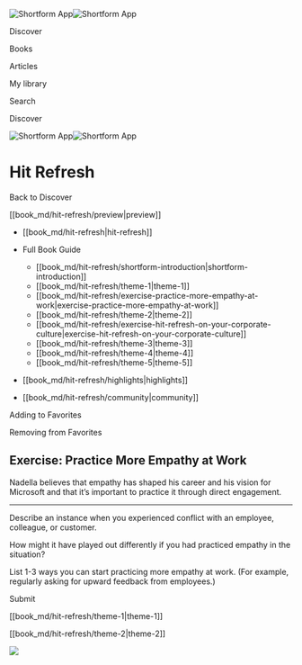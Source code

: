 ![Shortform App](/img/logo.36a2399e.svg)![Shortform App](/img/logo-dark.70c1b072.svg)

Discover

Books

Articles

My library

Search

Discover

![Shortform App](/img/logo.36a2399e.svg)![Shortform App](/img/logo-dark.70c1b072.svg)

# Hit Refresh

Back to Discover

[[book_md/hit-refresh/preview|preview]]

  * [[book_md/hit-refresh|hit-refresh]]
  * Full Book Guide

    * [[book_md/hit-refresh/shortform-introduction|shortform-introduction]]
    * [[book_md/hit-refresh/theme-1|theme-1]]
    * [[book_md/hit-refresh/exercise-practice-more-empathy-at-work|exercise-practice-more-empathy-at-work]]
    * [[book_md/hit-refresh/theme-2|theme-2]]
    * [[book_md/hit-refresh/exercise-hit-refresh-on-your-corporate-culture|exercise-hit-refresh-on-your-corporate-culture]]
    * [[book_md/hit-refresh/theme-3|theme-3]]
    * [[book_md/hit-refresh/theme-4|theme-4]]
    * [[book_md/hit-refresh/theme-5|theme-5]]
  * [[book_md/hit-refresh/highlights|highlights]]
  * [[book_md/hit-refresh/community|community]]



Adding to Favorites 

Removing from Favorites 

## Exercise: Practice More Empathy at Work

Nadella believes that empathy has shaped his career and his vision for Microsoft and that it’s important to practice it through direct engagement.

* * *

Describe an instance when you experienced conflict with an employee, colleague, or customer.

How might it have played out differently if you had practiced empathy in the situation?

List 1-3 ways you can start practicing more empathy at work. (For example, regularly asking for upward feedback from employees.)

Submit 

[[book_md/hit-refresh/theme-1|theme-1]]

[[book_md/hit-refresh/theme-2|theme-2]]

![](https://bat.bing.com/action/0?ti=56018282&Ver=2&mid=abe5a580-cd90-40d5-9254-91fc484f3b0c&sid=49fff5b0636c11eeb9c611038afc8668&vid=4a005010636c11ee80c703d4c4a7acd5&vids=0&msclkid=N&pi=0&lg=en-US&sw=800&sh=600&sc=24&nwd=1&tl=Shortform%20%7C%20Book&p=https%3A%2F%2Fwww.shortform.com%2Fapp%2Fbook%2Fhit-refresh%2Fexercise-practice-more-empathy-at-work&r=&lt=621&evt=pageLoad&sv=1&rn=657184)
